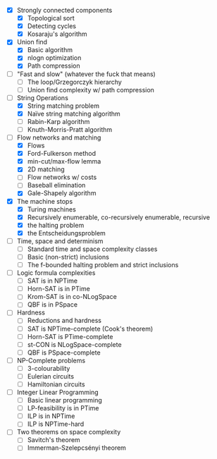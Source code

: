- [x] Strongly connected components
	- [x] Topological sort
	- [x] Detecting cycles
	- [x] Kosaraju's algorithm
- [x] Union find
	- [x] Basic algorithm
	- [x] nlogn optimization
	- [x] Path compression
- [ ] "Fast and slow" (whatever the fuck that means)
	- [ ] The loop/Grzegorczyk hierarchy
	- [ ] Union find complexity w/ path compression
- [ ] String Operations
	- [x] String matching problem
	- [x] Naïve string matching algorithm
	- [ ] Rabin-Karp algorithm
	- [ ] Knuth-Morris-Pratt algorithm
- [ ] Flow networks and matching
	- [x] Flows
	- [x] Ford-Fulkerson method
	- [x] min-cut/max-flow lemma
	- [x] 2D matching
	- [ ] Flow networks w/ costs
	- [ ] Baseball elimination
	- [x] Gale-Shapely algorithm
- [x] The machine stops
	- [x] Turing machines
	- [x] Recursively enumerable, co-recursively enumerable, recursive
	- [x] the halting problem
	- [x] the Entscheidungsproblem
- [ ] Time, space and determinism
	- [ ] Standard time and space complexity classes
	- [ ] Basic (non-strict) inclusions
	- [ ] The f-bounded halting problem and strict inclusions
- [ ] Logic formula complexities
	- [ ] SAT is in NPTime
	- [ ] Horn-SAT is in PTime
	- [ ] Krom-SAT is in co-NLogSpace
	- [ ] QBF is in PSpace
- [ ] Hardness
	- [ ] Reductions and hardness
	- [ ] SAT is NPTime-complete (Cook's theorem)
	- [ ] Horn-SAT is PTime-complete
	- [ ] st-CON is NLogSpace-complete
	- [ ] QBF is PSpace-complete
- [ ] NP-Complete problems
	- [ ] 3-colourability
	- [ ] Eulerian circuits
	- [ ] Hamiltonian circuits
- [ ] Integer Linear Programming
	- [ ] Basic linear programming
	- [ ] LP-feasibility is in PTime
	- [ ] ILP is in NPTime
	- [ ] ILP is NPTime-hard
- [ ] Two theorems on space complexity
	- [ ] Savitch's theorem
	- [ ] Immerman-Szelepcsényi theorem